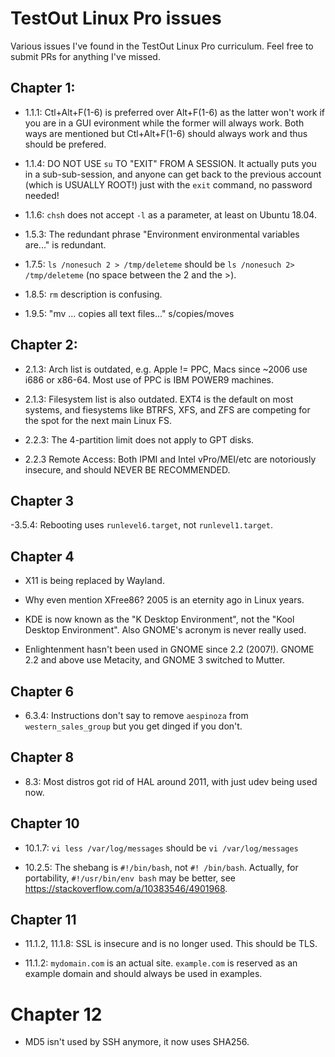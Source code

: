 # TestOut Linux Pro issues

Various issues I've found in the TestOut Linux Pro curriculum.  Feel free to submit PRs for anything I've missed.

## Chapter 1:

- 1.1.1: Ctl+Alt+F(1-6) is preferred over Alt+F(1-6) as the latter won't work if you are in a GUI evironment while the former will always work.  Both ways are mentioned but Ctl+Alt+F(1-6) should always work and thus should be prefered.

- 1.1.4: DO NOT USE `su` TO "EXIT" FROM A SESSION.  It actually puts you in a sub-sub-session, and anyone can get back to the previous account (which is USUALLY ROOT!) just with the `exit` command, no password needed!

- 1.1.6: `chsh` does not accept `-l` as a parameter, at least on Ubuntu 18.04.

- 1.5.3: The redundant phrase "Environment environmental variables are..." is redundant.

- 1.7.5: `ls /nonesuch 2 > /tmp/deleteme` should be `ls /nonesuch 2> /tmp/deleteme` (no space between the 2 and the >).

- 1.8.5: `rm` description is confusing.

- 1.9.5: "mv ... copies all text files..." s/copies/moves

## Chapter 2:

- 2.1.3: Arch list is outdated, e.g. Apple != PPC, Macs since ~2006 use i686 or x86-64.  Most use of PPC is IBM POWER9 machines.

- 2.1.3: Filesystem list is also outdated.  EXT4 is the default on most systems, and fiesystems like BTRFS, XFS, and ZFS are competing for the spot for the next main Linux FS.

- 2.2.3: The 4-partition limit does not apply to GPT disks.

- 2.2.3 Remote Access: Both IPMI and Intel vPro/MEI/etc are notoriously insecure, and should NEVER BE RECOMMENDED.

## Chapter 3

-3.5.4: Rebooting uses `runlevel6.target`, not `runlevel1.target`.

## Chapter 4

- X11 is being replaced by Wayland.

- Why even mention XFree86?  2005 is an eternity ago in Linux years.

- KDE is now known as the "K Desktop Environment", not the "Kool Desktop Environment".  Also GNOME's acronym is never really used.

- Enlightenment hasn't been used in GNOME since 2.2 (2007!).  GNOME 2.2 and above use Metacity, and GNOME 3 switched to Mutter.

## Chapter 6

- 6.3.4:  Instructions don't say to remove `aespinoza` from `western_sales_group` but you get dinged if you don't.

## Chapter 8

- 8.3: Most distros got rid of HAL around 2011, with just udev being used now.

## Chapter 10

- 10.1.7: `vi less /var/log/messages` should be `vi /var/log/messages`

- 10.2.5: The shebang is `#!/bin/bash`, not `#! /bin/bash`.  Actually, for portability, `#!/usr/bin/env bash` may be better, see <https://stackoverflow.com/a/10383546/4901968>.

## Chapter 11

- 11.1.2, 11.1.8: SSL is insecure and is no longer used.  This should be TLS.

- 11.1.2: `mydomain.com` is an actual site.  `example.com` is reserved as an example domain and should always be used in examples.

# Chapter 12

- MD5 isn't used by SSH anymore, it now uses SHA256.
